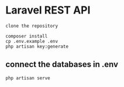 # Laravel REST API
```
clone the repository
```

```
composer install
cp .env.example .env
php artisan key:generate
```
## connect the databases in .env

```
php artisan serve
```
